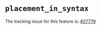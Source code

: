 # `placement_in_syntax`

The tracking issue for this feature is: [#27779]

[#27779]: https://github.com/rust-lang/rust/issues/27779



